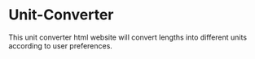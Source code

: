 # Unit-Converter
This unit converter html website will convert lengths into different units according to user preferences.
